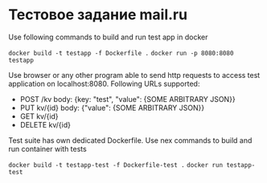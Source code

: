 # Тестовое задание mail.ru

Use following commands to build and run test app in docker

`docker build -t testapp -f Dockerfile .`
`docker run -p 8080:8080 testapp`

Use browser or any other program able to send http requests to access test application on
localhost:8080. Following URLs supported:

- POST /kv body: {key: "test", "value": {SOME ARBITRARY JSON}}
- PUT kv/{id} body: {"value": {SOME ARBITRARY JSON}}
- GET kv/{id}
- DELETE kv/{id}

Test suite has own dedicated Dockerfile. Use nex commands to build and run container with tests

`docker build -t testapp-test -f Dockerfile-test .`
`docker run testapp-test`

